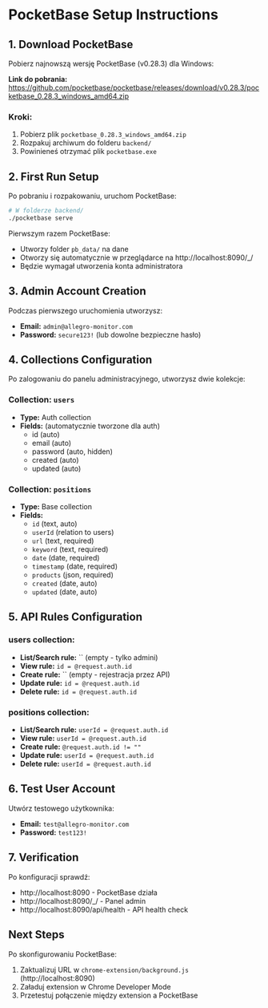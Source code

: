 # PocketBase Setup Instructions

## 1. Download PocketBase

Pobierz najnowszą wersję PocketBase (v0.28.3) dla Windows:

**Link do pobrania:** https://github.com/pocketbase/pocketbase/releases/download/v0.28.3/pocketbase_0.28.3_windows_amd64.zip

### Kroki:
1. Pobierz plik `pocketbase_0.28.3_windows_amd64.zip`
2. Rozpakuj archiwum do folderu `backend/`
3. Powinieneś otrzymać plik `pocketbase.exe`

## 2. First Run Setup

Po pobraniu i rozpakowaniu, uruchom PocketBase:

```bash
# W folderze backend/
./pocketbase serve
```

Pierwszym razem PocketBase:
- Utworzy folder `pb_data/` na dane
- Otworzy się automatycznie w przeglądarce na http://localhost:8090/_/
- Będzie wymagał utworzenia konta administratora

## 3. Admin Account Creation

Podczas pierwszego uruchomienia utworzysz:
- **Email:** `admin@allegro-monitor.com`
- **Password:** `secure123!` (lub dowolne bezpieczne hasło)

## 4. Collections Configuration

Po zalogowaniu do panelu administracyjnego, utworzysz dwie kolekcje:

### Collection: `users`
- **Type:** Auth collection
- **Fields:** (automatycznie tworzone dla auth)
  - id (auto)
  - email (auto)
  - password (auto, hidden)
  - created (auto)
  - updated (auto)

### Collection: `positions`
- **Type:** Base collection
- **Fields:**
  - `id` (text, auto)
  - `userId` (relation to users)
  - `url` (text, required)
  - `keyword` (text, required)
  - `date` (date, required)
  - `timestamp` (date, required)
  - `products` (json, required)
  - `created` (date, auto)
  - `updated` (date, auto)

## 5. API Rules Configuration

### users collection:
- **List/Search rule:** `` (empty - tylko admini)
- **View rule:** `id = @request.auth.id`
- **Create rule:** `` (empty - rejestracja przez API)
- **Update rule:** `id = @request.auth.id`
- **Delete rule:** `id = @request.auth.id`

### positions collection:
- **List/Search rule:** `userId = @request.auth.id`
- **View rule:** `userId = @request.auth.id`
- **Create rule:** `@request.auth.id != ""`
- **Update rule:** `userId = @request.auth.id`
- **Delete rule:** `userId = @request.auth.id`

## 6. Test User Account

Utwórz testowego użytkownika:
- **Email:** `test@allegro-monitor.com`
- **Password:** `test123!`

## 7. Verification

Po konfiguracji sprawdź:
- http://localhost:8090 - PocketBase działa
- http://localhost:8090/_/ - Panel admin
- http://localhost:8090/api/health - API health check

## Next Steps

Po skonfigurowaniu PocketBase:
1. Zaktualizuj URL w `chrome-extension/background.js` (http://localhost:8090)
2. Załaduj extension w Chrome Developer Mode
3. Przetestuj połączenie między extension a PocketBase 